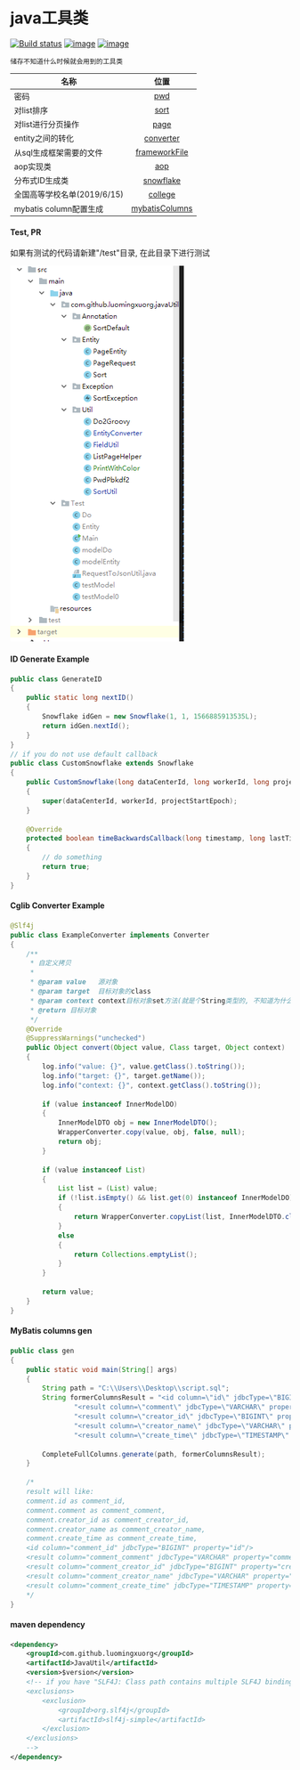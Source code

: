 java工具类
=

[![Build status](https://ci.appveyor.com/api/projects/status/c5uviv5vhwo07t5i?svg=true)](https://ci.appveyor.com/project/LuomingXu/javautil)
[![image](https://img.shields.io/badge/maven-v2.7.2-blue.svg)](https://search.maven.org/search?q=g:com.github.luomingxuorg%20JavaUtil)
[![image](https://img.shields.io/badge/License-Apache__v2-blue.svg)](http://www.apache.org/licenses/LICENSE-2.0)

    储存不知道什么时候就会用到的工具类

名称|位置
---------------|:--------:
密码|[pwd]
对list排序|[sort][]
对list进行分页操作|[page][]
entity之间的转化|[converter][]
从sql生成框架需要的文件|[frameworkFile][]
aop实现类|[aop]
分布式ID生成类|[snowflake]
全国高等学校名单(2019/6/15)|[college]
mybatis column配置生成|[mybatisColumns]

#### Test, PR

如果有测试的代码请新建"/test"目录, 在此目录下进行测试<br>

![image](dir-tree.png)

#### ID Generate Example
```java
public class GenerateID
{
    public static long nextID()
    {
        Snowflake idGen = new Snowflake(1, 1, 1566885913535L);
        return idGen.nextId();
    }
}
// if you do not use default callback
public class CustomSnowflake extends Snowflake
{
    public CustomSnowflake(long dataCenterId, long workerId, long projectStartEpoch)
    {
        super(dataCenterId, workerId, projectStartEpoch);
    }

    @Override
    protected boolean timeBackwardsCallback(long timestamp, long lastTimestamp)
    {
        // do something
        return true;
    }
}
```

#### Cglib Converter Example
```java
@Slf4j
public class ExampleConverter implements Converter
{
    /**
     * 自定义拷贝
     *
     * @param value   源对象
     * @param target  目标对象的class
     * @param context context目标对象set方法(就是个String类型的, 不知道为什么要用Object)
     * @return 目标对象
     */
    @Override
    @SuppressWarnings("unchecked")
    public Object convert(Object value, Class target, Object context)
    {
        log.info("value: {}", value.getClass().toString());
        log.info("target: {}", target.getName());
        log.info("context: {}", context.getClass().toString());

        if (value instanceof InnerModelDO)
        {
            InnerModelDTO obj = new InnerModelDTO();
            WrapperConverter.copy(value, obj, false, null);
            return obj;
        }

        if (value instanceof List)
        {
            List list = (List) value;
            if (!list.isEmpty() && list.get(0) instanceof InnerModelDO)
            {
                return WrapperConverter.copyList(list, InnerModelDTO.class, false, null);
            }
            else
            {
                return Collections.emptyList();
            }
        }

        return value;
    }
}
```

#### MyBatis columns gen
```java
public class gen
{
    public static void main(String[] args)
    {
        String path = "C:\\Users\\Desktop\\script.sql";
        String formerColumnsResult = "<id column=\"id\" jdbcType=\"BIGINT\" property=\"id\"/>\n" +
                "<result column=\"comment\" jdbcType=\"VARCHAR\" property=\"comment\"/>\n" +
                "<result column=\"creator_id\" jdbcType=\"BIGINT\" property=\"creatorId\"/>\n" +
                "<result column=\"creator_name\" jdbcType=\"VARCHAR\" property=\"creatorName\"/>\n" +
                "<result column=\"create_time\" jdbcType=\"TIMESTAMP\" property=\"createTime\"/>";
        
        CompleteFullColumns.generate(path, formerColumnsResult);
    }
    
    /*
    result will like: 
    comment.id as comment_id,
    comment.comment as comment_comment,
    comment.creator_id as comment_creator_id,
    comment.creator_name as comment_creator_name,
    comment.create_time as comment_create_time,
    <id column="comment_id" jdbcType="BIGINT" property="id"/>
    <result column="comment_comment" jdbcType="VARCHAR" property="comment"/>
    <result column="comment_creator_id" jdbcType="BIGINT" property="creatorId"/>
    <result column="comment_creator_name" jdbcType="VARCHAR" property="creatorName"/>
    <result column="comment_create_time" jdbcType="TIMESTAMP" property="createTime"/>
    */
}
```

#### maven dependency
```xml
<dependency>
    <groupId>com.github.luomingxuorg</groupId>
    <artifactId>JavaUtil</artifactId>
    <version>$version</version>
    <!-- if you have "SLF4J: Class path contains multiple SLF4J bindings." warning
    <exclusions>
        <exclusion>
            <groupId>org.slf4j</groupId>
            <artifactId>slf4j-simple</artifactId>
        </exclusion>
    </exclusions>
    -->
</dependency>
```
[pwd]:src/main/java/com/github/luomingxuorg/javautil/util/PwdPbkdf2.java "密码"
[sort]:src/main/java/com/github/luomingxuorg/javautil/util/SortUtil.java "排序"
[page]:src/main/java/com/github/luomingxuorg/javautil/util/ListPageHelper.java "分页"
[converter]:src/main/java/com/github/luomingxuorg/javautil/util/WrapperConverter.java "bean拷贝"
[frameworkFile]:src/main/java/com/github/luomingxuorg/javautil/util/GenerateFrameworkFile.java "groovy文件"
[aop]:src/main/java/com/github/luomingxuorg/javautil/util/AspectLog.java "aop"
[snowflake]:src/main/java/com/github/luomingxuorg/javautil/util/Snowflake.java "ID生成"
[college]:src/main/resources/college.json "全国高等学校名单, 提供sql与json格式两种"
[mybatisColumns]:src/main/java/com/github/luomingxuorg/javautil/util/CompleteFullColumns.java "column配置生成"